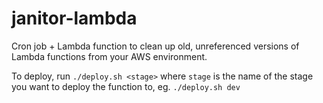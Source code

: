 # janitor-lambda
Cron job + Lambda function to clean up old, unreferenced versions of Lambda functions from your AWS environment.

To deploy, run `./deploy.sh <stage>` where `stage` is the name of the stage you want to deploy the function to, eg. `./deploy.sh dev`
